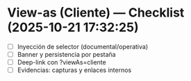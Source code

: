 # View-as (Cliente) — Checklist (2025-10-21 17:32:25)
- [ ] Inyección de selector (documental/operativa)
- [ ] Banner y persistencia por pestaña
- [ ] Deep-link con ?viewAs=cliente
- [ ] Evidencias: capturas y enlaces internos

